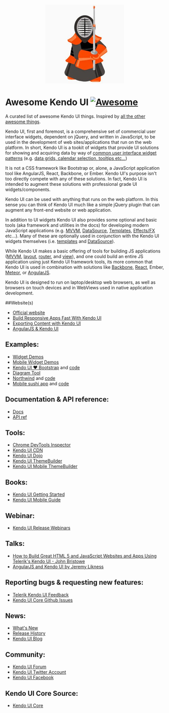 
<div style="text-align:center"><img src ="kendo.jpeg" /></div>

# Awesome Kendo UI [![Awesome](https://cdn.rawgit.com/sindresorhus/awesome/d7305f38d29fed78fa85652e3a63e154dd8e8829/media/badge.svg)](https://github.com/sindresorhus/awesome)

A curated list of awesome Kendo UI things. Inspired by [all the other awesome things](https://github.com/bayandin/awesome-awesomeness).

Kendo UI, first and foremost, is a comprehensive set of commercial user interface widgets, dependent on jQuery, and written in JavaScript, to be used in the development of web sites/applications that run on the web platform. In short, Kendo UI is a tookit of widgets that provide UI solutions for showing and acquiring data by way of [common user interface widget patterns](http://ui-patterns.com/patterns) (e.g. [data grids, calendar selection, tooltips etc...](http://designinginterfaces.com/patterns/))

It is not a CSS framework like Bootstrap or, alone, a JavaScript application tool like AngularJS, React, Backbone, or Ember. Kendo UI's purpose isn't too directly compete with any of these solutions. In fact, Kendo UI is intended to augment these solutions with professional grade UI widgets/components.

Kendo UI can be used with anything that runs on the web platform. In this sense you can think of Kendo UI much like a simple jQuery plugin that can augment any front-end website or web application.

In addition to UI widgets Kendo UI also provides some optional and basic tools (aka framework and utilities in the docs) for developing modern JavaScript applications (e.g. [MVVM](http://demos.telerik.com/kendo-ui/mvvm/index), [DataSource](http://demos.telerik.com/kendo-ui/datasource/index), [Templates](http://demos.telerik.com/kendo-ui/templates/index), [Effects/FX](http://demos.telerik.com/kendo-ui/fx/expand) etc...). Many of these are optionally used in conjunction with the Kendo UI widgets themselves (i.e. [templates](http://docs.telerik.com/kendo-ui/framework/templates/overview) and [DataSource](http://docs.telerik.com/kendo-ui/framework/datasource/overview)).

While Kendo UI makes a basic offering of tools for building JS applications ([MVVM](http://docs.telerik.com/kendo-ui/framework/mvvm/overview), [layout](http://docs.telerik.com/kendo-ui/framework/spa/layout), [router](http://docs.telerik.com/kendo-ui/framework/spa/router), and [view](http://docs.telerik.com/kendo-ui/framework/spa/view)), and one could build an entire JS application using just Kendo UI framework tools, its more common that Kendo UI is used in combination with solutions like [Backbone](https://github.com/kendo-labs/kendo-backbone), [React](https://github.com/tjwebb/react-kendo), Ember, [Meteor](https://atmospherejs.com/telerik), or [AngularJS](http://docs.telerik.com/kendo-ui/AngularJS/introduction).

Kendo UI is designed to run on laptop/desktop web browsers, as well as browsers on touch devices and in WebViews used in native application development.

##Website(s)

* [Official website](http://www.telerik.com/kendo-ui)
* [Build Responsive Apps Fast With Kendo UI](http://www.telerik.com/kendo-ui/responsive-features)
* [Exporting Content with Kendo UI](http://www.telerik.com/kendo-ui/exporting-web-content)
* [AngularJS & Kendo UI](http://www.telerik.com/kendo-ui/angularjs-and-kendo-ui-framework-integration)

## Examples:

* [Widget Demos](http://demos.telerik.com/kendo-ui/)
* [Mobile Widget Demos](http://demos.telerik.com/kendo-ui/m/index)
* [Kendo UI ♥ Bootstrap](http://demos.telerik.com/kendo-ui/bootstrap/) and [code](https://github.com/telerik/kendo-bootstrap-demo)
* [Diagram Tool](http://demos.telerik.com/kendo-ui/html5-diagram-sample-app)
* [Northwind](http://demos.telerik.com/aspnet-mvc/html5-dashboard-sample-app/Home/TeamEfficiency) and [code](https://github.com/telerik/kendoui-northwind-dashboard)
* [Mobile sushi app](http://demos.telerik.com/kendo-ui/mobile-apps/sushi) and [code](https://github.com/telerik/kendo-mobile-sushi)

## Documentation & API reference:

* [Docs](http://docs.telerik.com/kendo-ui/introduction)
* [API ref](http://docs.telerik.com/kendo-ui/api/javascript/kendo)

## Tools:

* [Chrome DevTools Inspector](https://chrome.google.com/webstore/detail/telerik-kendo-ui-chrome-i/npcmgpnfknjmndbbakdhchgibaajnlpe?hl=en)
* [Kendo UI CDN](http://docs.telerik.com/kendo-ui/intro/installation/cdn-service)
* [Kendo UI Dojo](http://dojo.telerik.com/)
* [Kendo UI ThemeBuilder](http://www.kendouimobileguide.com/)
* [Kendo UI Mobile ThemeBuilder](http://demos.telerik.com/kendo-ui/mobilethemebuilder)

## Books:

* [Kendo UI Getting Started](http://codylindley.github.io/the-kendo-ui-book/)
* [Kendo UI Mobile Guide](http://www.kendouimobileguide.com/)

## Webinar:

* [Kendo UI Release Webinars](https://www.youtube.com/watch?v=Xuo2hWQRLsA&list=PLLGlTD7u3kMrPNZM20ffdiQhwI6ni7TC8)

## Talks:

* [How to Build Great HTML 5 and JavaScript Websites and Apps Using Telerik's Kendo UI - John Bristowe](https://www.youtube.com/watch?v=ez6kvOf4X-4)
* [AngularJS and Kendo UI by Jeremy Likness](https://www.youtube.com/watch?v=fWB38DYbLM0)

## Reporting bugs & requesting new features:

* [Telerik Kendo UI Feedback](http://kendoui-feedback.telerik.com/forums/127393-telerik-kendo-ui-feedback)
* [Kendo UI Core Github Issues](https://github.com/telerik/kendo-ui-core/issues)

## News:

* [What's New](http://www.telerik.com/support/whats-new/kendo-ui)
* [Release History](http://www.telerik.com/support/whats-new/kendo-ui/release-history)
* [Kendo UI Blog](http://www.telerik.com/blogs/kendo-ui)

## Community:

* [Kendo UI Forum](http://www.telerik.com/forums/kendo-ui)
* [Kendo UI Twitter Account](https://twitter.com/KendoUI)
* [Kendo UI Facebook](https://www.facebook.com/KendoUI)

## Kendo UI Core Source:

* [Kendo UI Core](https://github.com/telerik/kendo-ui-core)

